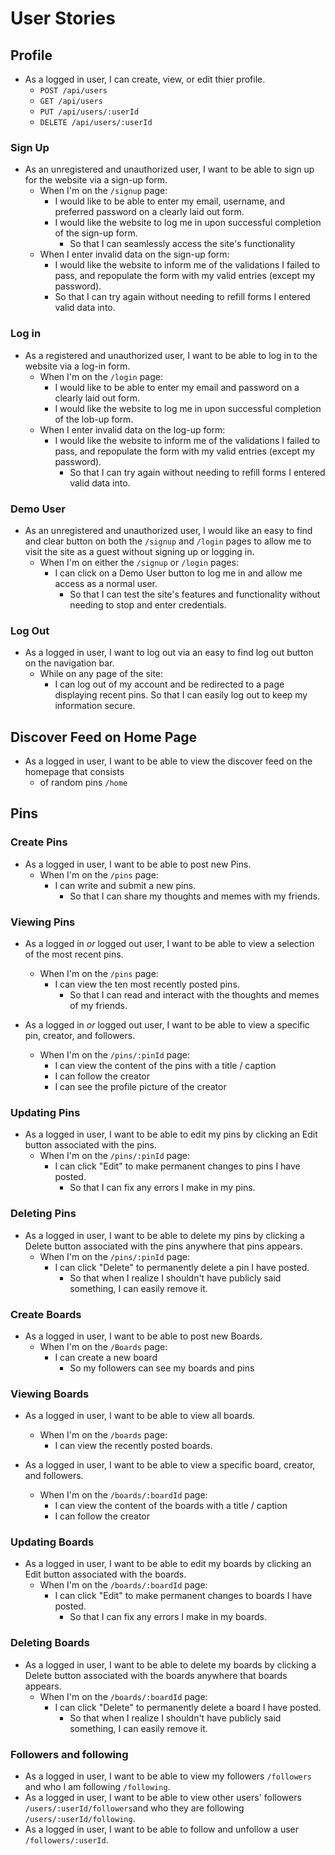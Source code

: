# User Stories

## Profile
* As a logged in user, I can create, view, or edit thier profile.
  * `POST /api/users`
  * `GET /api/users`
  * `PUT /api/users/:userId`
  * `DELETE /api/users/:userId`

### Sign Up

* As an unregistered and unauthorized user, I want to be able to sign up for the website via a sign-up form.
  * When I'm on the `/signup` page:
    * I would like to be able to enter my email, username, and preferred password on a clearly laid out form.
    * I would like the website to log me in upon successful completion of the sign-up form.
      * So that I can seamlessly access the site's functionality
  * When I enter invalid data on the sign-up form:
    * I would like the website to inform me of the validations I failed to pass, and repopulate the form with my valid entries (except my password).
    * So that I can try again without needing to refill forms I entered valid data into.

### Log in

* As a registered and unauthorized user, I want to be able to log in to the website via a log-in form.
  * When I'm on the `/login` page:
    * I would like to be able to enter my email and password on a clearly laid out form.
    * I would like the website to log me in upon successful completion of the lob-up form.
  * When I enter invalid data on the log-up form:
    * I would like the website to inform me of the validations I failed to pass, and repopulate the form with my valid entries (except my password).
      * So that I can try again without needing to refill forms I entered valid data into.

### Demo User

* As an unregistered and unauthorized user, I would like an easy to find and clear button on both the `/signup` and `/login` pages to allow me to visit the site as a guest without signing up or logging in.
  * When I'm on either the `/signup` or `/login` pages:
    * I can click on a Demo User button to log me in and allow me access as a normal user.
      * So that I can test the site's features and functionality without needing to stop and enter credentials.

### Log Out

* As a logged in user, I want to log out via an easy to find log out button on the navigation bar.
  * While on any page of the site:
    * I can log out of my account and be redirected to a page displaying recent pins. So that I can easily log out to keep my information secure.

## Discover Feed on Home Page
* As a logged in user, I want to be able to view the discover feed on the homepage that consists
  * of random pins `/home`

## Pins

### Create Pins

* As a logged in user, I want to be able to post new Pins.
  * When I'm on the `/pins` page:
    * I can write and submit a new pins.
      * So that I can share my thoughts and memes with my friends.

### Viewing Pins

* As a logged in _or_ logged out user, I want to be able to view a selection of the most recent pins.
  * When I'm on the `/pins` page:
    * I can view the ten most recently posted pins.
      * So that I can read and interact with the thoughts and memes of my friends.

* As a logged in _or_ logged out user, I want to be able to view a specific pin, creator, and followers.
  * When I'm on the `/pins/:pinId` page:
    * I can view the content of the pins with a title / caption
    * I can follow the creator
    * I can see the profile picture of the creator

### Updating Pins

* As a logged in user, I want to be able to edit my pins by clicking an Edit button associated with the pins.
  * When I'm on the `/pins/:pinId` page:
    * I can click "Edit" to make permanent changes to pins I have posted.
      * So that I can fix any errors I make in my pins.

### Deleting Pins

* As a logged in user, I want to be able to delete my pins by clicking a Delete button associated with the pins anywhere that pins appears.
  * When I'm on the `/pins/:pinId` page:
    * I can click "Delete" to permanently delete a pin I have posted.
      * So that when I realize I shouldn't have publicly said something, I can easily remove it.

### Create Boards

* As a logged in user, I want to be able to post new Boards.
  * When I'm on the `/Boards` page:
    * I can create a new board
      * So my followers can see my boards and pins

### Viewing Boards

* As a logged in user, I want to be able to view all boards.
  * When I'm on the `/boards` page:
    * I can view the recently posted boards.

* As a logged in user, I want to be able to view a specific board, creator, and followers.
  * When I'm on the `/boards/:boardId` page:
    * I can view the content of the boards with a title / caption
    * I can follow the creator

### Updating Boards

* As a logged in user, I want to be able to edit my boards by clicking an Edit button associated with the boards.
  * When I'm on the `/boards/:boardId` page:
    * I can click "Edit" to make permanent changes to boards I have posted.
      * So that I can fix any errors I make in my boards.

### Deleting Boards

* As a logged in user, I want to be able to delete my boards by clicking a Delete button associated with the boards anywhere that boards appears.
  * When I'm on the `/boards/:boardId` page:
    * I can click "Delete" to permanently delete a board I have posted.
      * So that when I realize I shouldn't have publicly said something, I can easily remove it.

### Followers and following

* As a logged in user, I want to be able to view my followers `/followers` and who I am following `/following`.
* As a logged in user, I want to be able to view other users' followers `/users/:userId/followers`and who they are following `/users/:userId/following`.
* As a logged in user, I want to be able to follow and unfollow a user `/followers/:userId`.
